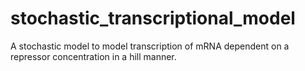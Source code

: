 # stochastic_transcriptional_model
A stochastic model to model transcription of mRNA dependent on a repressor concentration in a hill manner.
